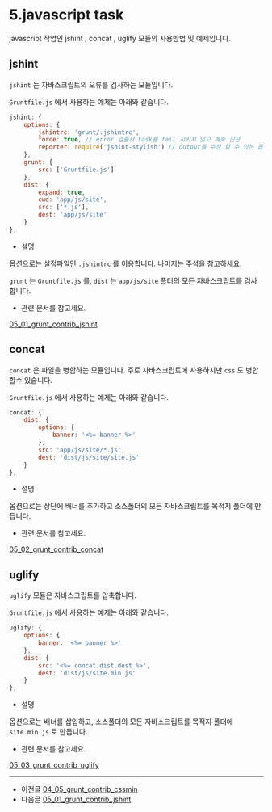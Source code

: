 # 5.javascript task

javascript 작업인 jshint , concat , uglify 모듈의 사용방법 및 예제입니다.




## jshint

`jshint` 는 자바스크립트의 오류를 검사하는 모듈입니다.

`Gruntfile.js` 에서 사용하는 예제는 아래와 같습니다.

```javascript
jshint: {
    options: {
        jshintrc: 'grunt/.jshintrc',
        force: true, // error 검출시 task를 fail 시키지 않고 계속 진단
        reporter: require('jshint-stylish') // output을 수정 할 수 있는 옵션
    },
    grunt: {
        src: ['Gruntfile.js']
    },
    dist: {
        expand: true,
        cwd: 'app/js/site',
        src: ['*.js'],
        dest: 'app/js/site'
    }
},
```

* 설명

옵션으로는 설정파일인 `.jshintrc` 를 이용합니다. 나머지는 주석을 참고하세요.

`grunt` 는 `Gruntfile.js` 를, `dist` 는 `app/js/site` 폴더의 모든 자바스크립트를 검사합니다.


* 관련 문서를 참고세요.

[05_01_grunt_contrib_jshint](05_01_grunt_contrib_jshint.md)






## concat

`concat` 은 파일을 병합하는 모듈입니다. 주로 자바스크립트에 사용하지만 `css` 도 병합할수 있습니다.

`Gruntfile.js` 에서 사용하는 예제는 아래와 같습니다.

```javascript
concat: {
    dist: {
        options: {
            banner: '<%= banner %>'
        },
        src: 'app/js/site/*.js',
        dest: 'dist/js/site/site.js'
    }
},
```

* 설명

옵션으로는 상단에 배너를 추가하고 소스폴더의 모든 자바스크립트를 목적지 폴더에 만듭니다.

* 관련 문서를 참고세요.

[05_02_grunt_contrib_concat](05_02_grunt_contrib_concat.md)






## uglify

`uglify` 모듈은 자바스크립트를 압축합니다.

`Gruntfile.js` 에서 사용하는 예제는 아래와 같습니다.

```javascript
uglify: {
    options: {
        banner: '<%= banner %>'
    },
    dist: {
        src: '<%= concat.dist.dest %>',
        dest: 'dist/js/site.min.js'
    }
},
```

* 설명

옵션으로는 배너를 삽입하고, 소스폴더의 모든 자바스크립트를 목적지 폴더에 `site.min.js` 로 만듭니다.

* 관련 문서를 참고세요.

[05_03_grunt_contrib_uglify](05_03_grunt_contrib_uglify.md)



***

- 이전글 [04_05_grunt_contrib_cssmin](04_05_grunt_contrib_cssmin.md)
- 다음글 [05_01_grunt_contrib_jshint](05_01_grunt_contrib_jshint.md)

